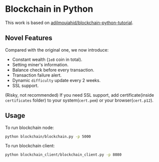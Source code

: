 # Blockchain in Python

This work is based on [adilmoujahid/blockchain-python-tutorial](https://github.com/adilmoujahid/blockchain-python-tutorial).


## Novel Features

Compared with the original one, we now introduce:

- Constant wealth (`1e8` coin in total).
- Setting miner's information.
- Balance check before every transaction.
- Transaction failure alert.
- Dynamic `difficulty` update every 2 weeks.
- SSL support.



(Risky, not recommended) If you need SSL support, add certificate(inside `certificates` folder) to your system(`cert.pem`) or your browser(`cert.p12`). 

## Usage

To run blockchain node:

```bash
python blockchain/blockchain.py -p 5000
```

To run blockchain client:

```bash
python blockchain_client/blockchain_client.py -p 8080
```
